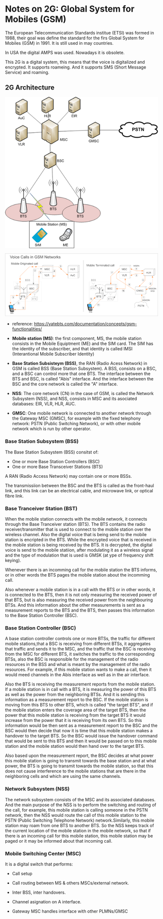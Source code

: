 # Notes on 2G: Global System for Mobiles (GSM)

The European Telecommunication Standards institue (ETSI) was formed in 1988, their goal was define the standard for the firs Global System for Mobiles (GSM) in 1991. It is still used in may countries. 

In USA the digital AMPS was used. Nowadays it is obsolete. 

This 2G is a digital system, this means that the voice is digitalized and encrypted. It supports roameing. And it supports SMS (Short Message Service) and roaming. 

## 2G Architecture

![GSM architecture](https://github.com/sergiocollado/potpourri/blob/master/Notes_on_protocols/Images_mobile_communication/Gsm_network_architecture.png)

![voice calls in GSM](https://raw.githubusercontent.com/sergiocollado/potpourri/master/Notes_on_protocols/Images_mobile_communication/Voice_GSM.webp)

 - reference: https://yatebts.com/documentation/concepts/gsm-functionalities/


- **Mobile station (MS)**: the first component, MS, the mobile station consists in the Mobile Equiptment (ME) and the SIM card. The SIM has the identity of the subscriber, and that identity is called IMSI (Interantional Mobile Subscriber Identity)
- **Base Station Subsisteym (BSS)**, the RAN (Radio Acess Network) in GSM is called BSS (Base Station Subsystem). A BSS, consists on a BSC, and a BSC can control more that one BTS. The interface between the BTS and BSC, is called "Abis" interface. And the interface between the BSC and the core network is called the "A" interface.
- **NSS**: The core network (CN) in the case of GSM, is called the Network Subsystem (NSS), and NSS, consists in MSC and its asociated databases: EIR, VLR, HLR, AUC.
- **GMSC**: One mobile network is connected to another network through the Gateway MSC (GMSC), for example with the fixed telephony network: PSTN (Public Switching Network), or with other mobile network which is run by other operator. 

### Base Station Subsystem (BSS)

The Base Station Subsystem (BSS) consitst of:
 - One or more Base Station Controllers (BSC)
 - One or more Base Transceiver Stations (BTS)

A RAN (Radio Access Network) may contain one or more BSSs.

The transmissiion between the BSC and the BTS is called as the front-haul link, and this link can be an electrical cable, and microwave link, or optical fibre link. 

### Base Tranceiver Station (BST)

When the mobile station connects with the mobile network, it connects through the Base Tranceiver station (BTS). The BTS contains the radio receiver/transmitter that is used to connect to the mobile station over the wireless channel. Also the digital voice that is being send to the mobile station is encripted in the BTS. While the encrypted voice that is received in the mobile station is being received by the BTS. It is decrypted, the digital voice is send to the mobile statiion, after modulating it as a wireless signal and the type of modulation that is used is GMSK (at ype of frequency shift keying). 

Whenever there is an incomming call for the mobile station the BTS informs, or in other words the BTS pages the mobile station about the incomming call. 

Also whenever a mobile station is in a call with the BTS or in other words, it is connected to the BTS, then it is not only measuring the received power of that BTS, but is also measuring the received power from the neighbouring BTSs. And this information about the other measurements is sent as a measurement reports to the BTS and the BTS, then passes this information to the Base Station Controller (BSC). 


### Base Station Controller (BSC)

A base station controller controls one or more BTSs, the traffic for different mobile stations,that a BSC is receiving from different BTSs, it aggregates that traffic and sends it to the MSC, and the traffic that the BSC is receiving from the MSC for different BTS, it switches the traffic to the corresponding BTSs, also the BSC is responsible for the management of the radio resources in the BSS and what is meant by the management of the radio resources. For example, if this mobile station wants to make a call, then it would meed channels in the Abis interface as well as in the air interface.

Also the BTS is receiving the measurement reports from the mobile station. If a mobile station is in call with a BTS, it is measuring the power of this BTS as well as the power from the neighboring BTSs. And it is sending this information as a measurement report to the BSC. If the mobile station is moving from this BTS to other BTS, which is called "the target BTS", and if the mobile station enters the coverage area of the target BTS, then the power that this mobile station is receiving from the target BTS it would increase from the power that it is receiving from its own BTS. So this information would be then sent as a measurement report to the BSC and the BSC would then decide that now it is time that this mobile station makes a handover to the target BTS. So the BSC would issue the handover command that would be sent to this BTS and then it would be passed on to this mobile station and the mobile station would then hand over to the target BTS.

Also based upon the measurement report, the BSC decides at what power this mobile station is going to transmit towards the base station and at what power, the BTS is going to transmit towards the mobile station, so that this does not cause interference to the mobile stations that are there in the neighboring cells and which are using the same channels.

### Network Subsystem (NSS)

The network subsystem consists of the MSC and its associated databases. And the main purpose of the NSS is to perform the switching and routing of the call, for example, this mobile station is calling someone in the PSTN network, then the NSS would route the call of this mobile station to the PSTN (Public Switching Telephone Network) network.Similarly, this mobile station may roam from one BTS to another BTS. So the NSS keeps track of the current location of the mobile station in the mobile network, so that if there is an incoming call for this mobile station, this mobile station may be paged or it may be informed about that incoming call.

### Mobile Switching Center (MSC)

It is a digital switch that performs: 
 - Call setup
 - Call routing between MS & others MSCs/external network.
 - Inter BSS, inter handovers.

 - Channel asignation on A interface.
 - Gateway MSC handles interface with other PLMNs/GMSC


